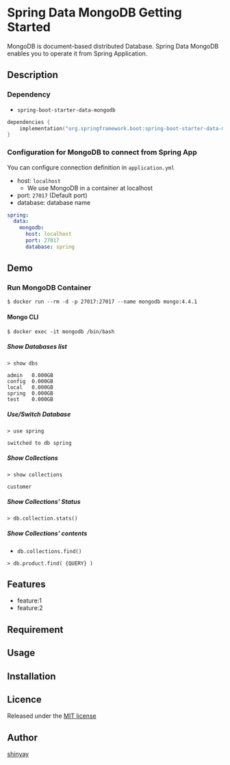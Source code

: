 # Spring Data MongoDB Getting Started

MongoDB is document-based distributed Database.
Spring Data MongoDB enables you to operate it from Spring Application.

## Description
### Dependency
- `spring-boot-starter-data-mongodb`

```kotlin
dependencies {
	implementation("org.springframework.boot:spring-boot-starter-data-mongodb")
}
```

### Configuration for MongoDB to connect from Spring App
You can configure connection definition in `application.yml`

- host: `localhost`
  - We use MongoDB in a container at localhost
- port: `27017` (Default port)
- database: database name

```yaml
spring:
  data:
    mongodb:
      host: localhost
      port: 27017
      database: spring
```

## Demo
### Run MongoDB Container
```shell script
$ docker run --rm -d -p 27017:27017 --name mongodb mongo:4.4.1
```

#### Mongo CLI

```shell script
$ docker exec -it mongodb /bin/bash
```

##### Show Databases list

```shell script
> show dbs

admin   0.000GB
config  0.000GB
local   0.000GB
spring  0.000GB
test    0.000GB
```

##### Use/Switch Database

```shell script
> use spring

switched to db spring
```
##### Show Collections

```shell script
> show collections

customer
```

##### Show Collections' Status

```shell script
> db.collection.stats()
```

##### Show Collections' contents

- `db.collections.find()`

```shell script
> db.product.find( {QUERY} )
```

## Features

- feature:1
- feature:2

## Requirement

## Usage

## Installation

## Licence

Released under the [MIT license](https://gist.githubusercontent.com/shinyay/56e54ee4c0e22db8211e05e70a63247e/raw/34c6fdd50d54aa8e23560c296424aeb61599aa71/LICENSE)

## Author

[shinyay](https://github.com/shinyay)
